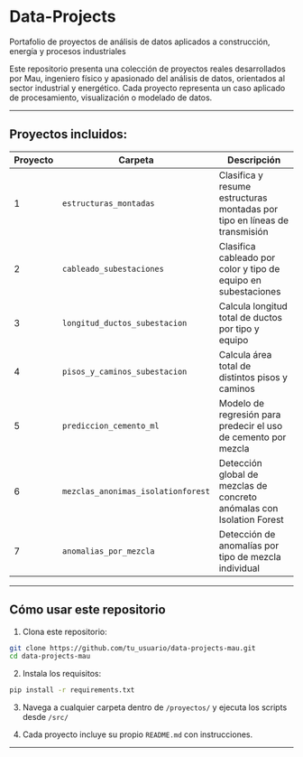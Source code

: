 # Data-Projects
Portafolio de proyectos de análisis de datos aplicados a construcción, energía y procesos industriales

Este repositorio presenta una colección de proyectos reales desarrollados por Mau, ingeniero físico y apasionado del análisis de datos, orientados al sector industrial y energético. Cada proyecto representa un caso aplicado de procesamiento, visualización o modelado de datos.

---

## Proyectos incluidos:

| Proyecto | Carpeta | Descripción |
|---------|---------|-------------|
| 1 | `estructuras_montadas` | Clasifica y resume estructuras montadas por tipo en líneas de transmisión |
| 2 | `cableado_subestaciones` | Clasifica cableado por color y tipo de equipo en subestaciones |
| 3 | `longitud_ductos_subestacion` | Calcula longitud total de ductos por tipo y equipo |
| 4 | `pisos_y_caminos_subestacion` | Calcula área total de distintos pisos y caminos |
| 5 | `prediccion_cemento_ml` | Modelo de regresión para predecir el uso de cemento por mezcla |
| 6 | `mezclas_anonimas_isolationforest` | Detección global de mezclas de concreto anómalas con Isolation Forest |
| 7 | `anomalias_por_mezcla` | Detección de anomalías por tipo de mezcla individual |

---

## Cómo usar este repositorio

1. Clona este repositorio:
```bash
git clone https://github.com/tu_usuario/data-projects-mau.git
cd data-projects-mau
```

2. Instala los requisitos:
```bash
pip install -r requirements.txt
```

3. Navega a cualquier carpeta dentro de `/proyectos/` y ejecuta los scripts desde `/src/`

4. Cada proyecto incluye su propio `README.md` con instrucciones.

---
